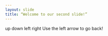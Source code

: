 ```yaml
---
layout: slide
title: “Welcome to our second slide!”
---
```

up down left right
Use the left arrow to go back!
